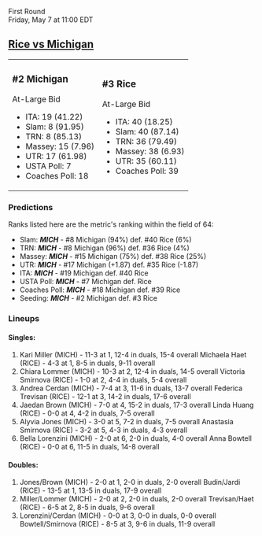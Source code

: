 First Round  
Friday, May 7 at 11:00 EDT
## [Rice vs Michigan](https://www.ncaa.com/game/5833657) 

<table><tr><td>  

### #2 Michigan  

At-Large Bid  
- ITA: 19 (41.22)  
- Slam: 8 (91.95)  
- TRN: 8 (85.13)  
- Massey: 15 (7.96)  
- UTR: 17 (61.98)  
- USTA Poll: 7  
- Coaches Poll: 18  

</td><td>  

### #3 Rice  

At-Large Bid  
- ITA: 40 (18.25)  
- Slam: 40 (87.14)  
- TRN: 36 (79.49)  
- Massey: 38 (6.93)  
- UTR: 35 (60.11)  
- Coaches Poll: 39  

</td></tr></table>  

 ### Predictions  

Ranks listed here are the metric's ranking within the field of 64:  
- Slam: ***MICH*** - #8 Michigan (94%) def. #40 Rice (6%)  
- TRN: ***MICH*** - #8 Michigan (96%) def. #36 Rice (4%)  
- Massey: ***MICH*** - #15 Michigan (75%) def. #38 Rice (25%)  
- UTR: ***MICH*** - #17 Michigan (+1.87) def. #35 Rice (-1.87)  
- ITA: ***MICH*** - #19 Michigan def. #40 Rice  
- USTA Poll: ***MICH*** - #7 Michigan def. Rice  
- Coaches Poll: ***MICH*** - #18 Michigan def. #39 Rice  
- Seeding: ***MICH*** - #2 Michigan def. #3 Rice  

 ### Lineups  

 #### Singles:  
1. Kari Miller (MICH) - 11-3 at 1, 12-4 in duals, 15-4 overall
  Michaela Haet (RICE) - 4-3 at 1, 8-5 in duals, 9-11 overall
2. Chiara Lommer (MICH) - 10-3 at 2, 12-4 in duals, 14-5 overall
  Victoria Smirnova (RICE) - 1-0 at 2, 4-4 in duals, 5-4 overall
3. Andrea Cerdan (MICH) - 7-4 at 3, 11-6 in duals, 13-7 overall
  Federica Trevisan (RICE) - 12-1 at 3, 14-2 in duals, 17-6 overall
4. Jaedan Brown (MICH) - 7-0 at 4, 15-2 in duals, 17-3 overall
  Linda Huang (RICE) - 0-0 at 4, 4-2 in duals, 7-5 overall
5. Alyvia Jones (MICH) - 3-0 at 5, 7-2 in duals, 7-5 overall
  Anastasia Smirnova (RICE) - 3-2 at 5, 4-3 in duals, 4-3 overall
6. Bella Lorenzini (MICH) - 2-0 at 6, 2-0 in duals, 4-0 overall
  Anna Bowtell (RICE) - 0-0 at 6, 11-5 in duals, 14-8 overall

 #### Doubles:  
1. Jones/Brown (MICH) - 2-0 at 1, 2-0 in duals, 2-0 overall
  Budin/Jardi (RICE) - 13-5 at 1, 13-5 in duals, 17-9 overall
2. Miller/Lommer (MICH) - 2-0 at 2, 2-0 in duals, 2-0 overall
  Trevisan/Haet (RICE) - 6-5 at 2, 8-5 in duals, 9-6 overall
3. Lorenzini/Cerdan (MICH) - 0-0 at 3, 0-0 in duals, 0-0 overall
  Bowtell/Smirnova (RICE) - 8-5 at 3, 9-6 in duals, 11-9 overall
